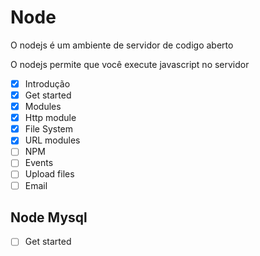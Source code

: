 # Node

O nodejs é um ambiente de servidor de codigo aberto

O nodejs permite que você execute javascript no servidor

- [x] Introdução
- [x] Get started
- [x] Modules
- [x] Http module
- [x] File System
- [x] URL modules
- [ ] NPM
- [ ] Events
- [ ] Upload files
- [ ] Email

## Node Mysql

- [ ] Get started
